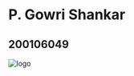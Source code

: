 # P. Gowri Shankar
## 200106049
![logo](https://github.com/codingiitg/open_source_submission/blob/main/coding-club%20logo.png "coding_club_logo")
